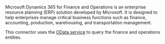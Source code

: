 Microsoft Dynamics 365 for Finance and Operations is an enterprise resource planning (ERP) solution developed by
Microsoft. It is designed to help enterprises manage critical business functions such as finance, accounting,
production, warehousing, and transportation management.

This connector uses the [OData service](https://learn.microsoft.com/en-us/dynamics365/fin-ops-core/dev-itpro/data-entities/odata) to query the finance and operations entities.